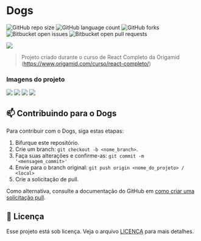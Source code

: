 # Dogs

![GitHub repo size](https://img.shields.io/github/repo-size/phedrakeson/dogs?style=for-the-badge)
![GitHub language count](https://img.shields.io/github/languages/count/phedrakeson/dogs?style=for-the-badge)
![GitHub forks](https://img.shields.io/github/forks/phedrakeson/dogs?style=for-the-badge)
![Bitbucket open issues](https://img.shields.io/bitbucket/issues/phedrakeson/dogs?style=for-the-badge)
![Bitbucket open pull requests](https://img.shields.io/bitbucket/pr-raw/phedrakeson/dogs?style=for-the-badge)

![](https://i.imgur.com/v9ljASq.png)

> Projeto criado durante o curso de React Completo da Origamid (https://www.origamid.com/curso/react-completo/)

### Imagens do projeto

![](https://i.imgur.com/M3PPcJY.png)
![](https://i.imgur.com/v9ljASq.png)
![](https://i.imgur.com/XYldDhK.png)
![](https://i.imgur.com/eoup8nX.png)


## 📫 Contribuindo para o Dogs

Para contribuir com o Dogs, siga estas etapas:

1. Bifurque este repositório.
2. Crie um branch: `git checkout -b <nome_branch>`.
3. Faça suas alterações e confirme-as: `git commit -m '<mensagem_commit>'`
4. Envie para o branch original: `git push origin <nome_do_projeto> / <local>`
5. Crie a solicitação de pull.

Como alternativa, consulte a documentação do GitHub em [como criar uma solicitação pull](https://help.github.com/en/github/collaborating-with-issues-and-pull-requests/creating-a-pull-request).


## 📝 Licença

Esse projeto está sob licença. Veja o arquivo [LICENÇA](LICENSE.md) para mais detalhes.
